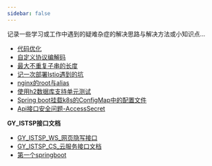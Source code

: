 ```yaml
---
sidebar: false
---
```


记录一些学习或工作中遇到的疑难杂症的解决思路与解决方法或小知识点...

- [代码优化](clean-code.md)
- [自定义协议编解码](codec.md)
- [最大不重复子串的长度](lengthoflongestsubstring.md)
- [记一次部署Istio遇到的坑](istio-install-error.md)
- [nginx的root与alias](nginx-root-alias.md)
- [使用h2数据库支持单元测试](h2-unittest.md)
- [Spring boot挂载k8s的ConfigMap中的配置文件](spring-boot-k8s-configmap.md)
- [Api接口安全问题-AccessSecret](accessSecret.md)


**GY_ISTSP接口文档**
- [GY_ISTSP_WS_网页隐写接口](gy_istsp_ws_api.md)
- [GY_ISTSP_CS_云服务接口文档](gy_istsp_cs_api.md)
- [第一个springboot](firstSpringBoot.mdfirstSpringBoot.md)